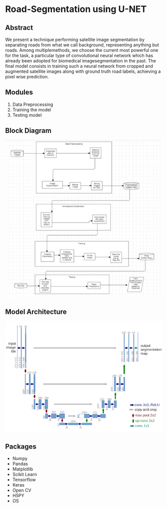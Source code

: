 # Road-Segmentation using U-NET

## Abstract

We present a technique performing satellite image segmentation by separating roads from what we call background, representing anything but roads. Among multiplemethods, we choose the current most powerful one for the task, a particular type of convolutional neural network which has already been adopted for biomedical imagesegmentation in the past. The final model consists in training such a neural network from cropped and augmented satellite images along with ground truth road labels, achieving a pixel wise prediction.

## Modules

1. Data Preprocessing
2. Training the model
3. Testing model

## Block Diagram

![picture alt](block-diagram.png)

## Model Architecture

![picture alt](model-diagram.png)

## Packages

- Numpy
- Pandas
- Matplotlib
- Scikit Learn
- Tensorflow
- Keras
- Open CV
- H5PY
- OS
